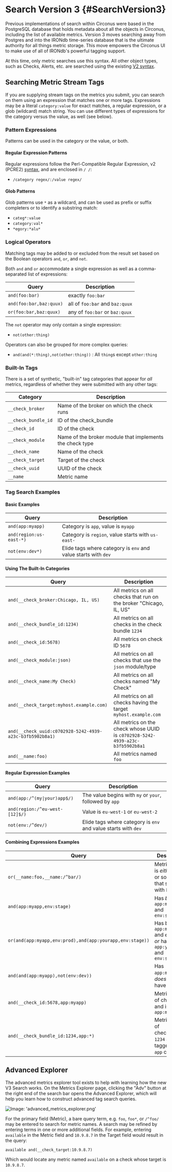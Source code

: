 # Search Version 3 {#SearchVersion3}

Previous implementations of search within Circonus were based in the PostgreSQL
database that holds metadata about all the objects in Circonus, including the
list of available metrics.  Version 3 moves searching away from Postgres and
into the IRONdb time-series database that is the ultimate authority for all
things metric storage. This move empowers the Circonus UI to make use of all of
IRONdb's powerful tagging support.

At this time, only metric searches use this syntax. All other object types,
such as Checks, Alerts, etc. are searched using the existing [V2
syntax](/SearchingV2.md).

## Searching Metric Stream Tags

If you are supplying stream tags on the metrics you submit, you can search on
them using an expression that matches one or more tags. Expressions may be a
literal `category:value` for exact matches, a regular expression, or a glob
(wildcard) match string. You can use different types of expressions for the
category versus the value, as well (see below).

### Pattern Expressions

Patterns can be used in the category or the value, or both.

#### Regular Expression Patterns

Regular expressions follow the Perl-Compatible Regular Expression, v2 (PCRE2)
[syntax](https://www.pcre.org/current/doc/html/pcre2syntax.html), and are enclosed in `/ /`:
* `/category regex/:/value regex/`

#### Glob Patterns

Glob patterns use `*` as a wildcard, and can be used as prefix or suffix
completers or to identify a substring match:
* `categ*:value`
* `category:val*`
* `*egory:*alu*`

### Logical Operators

Matching tags may be added to or excluded from the result set based on the
Boolean operators `and`, `or`, and `not`.

Both `and` and `or` accommodate a single expression as well as a
comma-separated list of expressions:

| Query | Description |
|-------|-------------|
| `and(foo:bar)`          | exactly `foo:bar` |
| `and(foo:bar,baz:quux)` | all of `foo:bar` and `baz:quux` |
| `or(foo:bar,baz:quux)`  | any of `foo:bar` or `baz:quux` |

The `not` operator may only contain a single expression:
* `not(other:thing)`

Operators can also be grouped for more complex queries:
* `and(and(*:thing),not(other:thing))` : All `thing`s except `other:thing`

### Built-In Tags

There is a set of synthetic, "built-in" tag categories that appear for _all_
metrics, regardless of whether they were submitted with any other tags:

|Category|Description|
|--------|-----------|
| `__check_broker`    | Name of the broker on which the check runs |
| `__check_bundle_id` | ID of the check\_bundle |
| `__check_id`        | ID of the check |
| `__check_module`    | Name of the broker module that implements the check type |
| `__check_name`      | Name of the check |
| `__check_target`    | Target of the check |
| `__check_uuid`      | UUID of the check |
| `__name`            | Metric name |

### Tag Search Examples

#### Basic Examples

| Query          | Description |
|----------------|-------------|
| `and(app:myapp)`        | Category is `app`, value is `myapp` |
| `and(region:us-east-*)` | Category is `region`, value starts with `us-east-` |
| `not(env:dev*)`         | Elide tags where category is `env` and value starts with `dev` |

#### Using The Built-In Categories

| Query          | Description |
|----------------|-------------|
| `and(__check_broker:Chicago, IL, US)`    | All metrics on all checks that run on the broker "Chicago, IL, US" |
| `and(__check_bundle_id:1234)`            | All metrics on all checks in the check bundle `1234` |
| `and(__check_id:5678)`                   | All metrics on check ID `5678` |
| `and(__check_module:json)`               | All metrics on all checks that use the `json` module/type |
| `and(__check_name:My Check)`             | All metrics on all checks named "My Check" |
| `and(__check_target:myhost.example.com)` | All metrics on all checks having the target `myhost.example.com` |
| `and(__check_uuid:c0702928-5242-4939-a23c-b3fb5902b8a1)` | All metrics on the check whose UUID is `c0702928-5242-4939-a23c-b3fb5902b8a1` |
| `and(__name:foo)`                        | All metrics named `foo` |

#### Regular Expression Examples

| Query          | Description |
|----------------|-------------|
| <code>and(app:/^(my&#124;your)app$/)</code> | The value begins with `my` or `your`, followed by `app` |
| `and(region:/^eu-west-[12]$/)`              | Value is `eu-west-1` or `eu-west-2` |
| `not(env:/^dev/)`                           | Elide tags where category is `env` and value starts with `dev` |

#### Combining Expressions Examples

| Query          | Description |
|----------------|-------------|
| `or(__name:foo,__name:/^bar/)`      | Metric name is _either_ `foo` or something that starts with `bar` |
| `and(app:myapp,env:stage)`          | Has _both_ `app:myapp` and `env:stage` |
| `or(and(app:myapp,env:prod),and(app:yourapp,env:stage))` | Has both `app:myapp` and `env:prod` _or_ has both `app:yourapp` and `env:stage` |
| `and(and(app:myapp),not(env:dev))`  | Has `app:myapp` but _does not_ have `env:dev` |
| `and(__check_id:5678,app:myapp)`    | Metric is part of check `5678` and is tagged `app:myapp` |
| `and(__check_bundle_id:1234,app:*)` | Metric is part of check\_bundle `1234` and is tagged in the `app` category |

## Advanced Explorer

The advanced metrics explorer tool exists to help with learning how the new V3
Search works. On the Metrics Explorer page, clicking the "Adv" button at the
right end of the search bar opens the Advanced Explorer, which will help you
learn how to construct advanced tag search queries.

![Image: 'advanced_metrics_explorer.png'](/assets/advanced_metrics_explorer.png?raw=true)

For the primary field (Metric), a bare query term, e.g. `foo`, `foo*`, or
`/^foo/` may be entered to search for metric names.  A search may be refined by
entering terms in one or more additional fields. For example, entering
`available` in the Metric field and `10.9.8.7` in the Target field would result
in the query:

```
available and(__check_target:10.9.8.7)
```

Which would locate any metric named `available` on a check whose target is
`10.9.8.7`.
